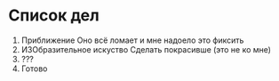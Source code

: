 # Список дел
1. Приближение
Оно всё ломает и мне надоело это фиксить
2. ИЗОбразительное искуство
Сделать покрасивше (это не ко мне)
3. ???
4. Готово